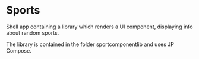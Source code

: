 # Sports
Shell app containing a library which renders a UI component, displaying info about random sports. 

The library is contained in the folder sportcomponentlib and uses JP Compose.
